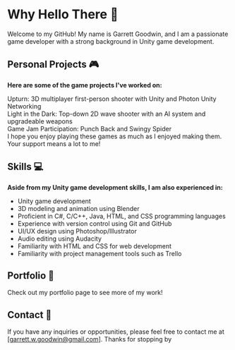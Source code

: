 <!--
**garrettgoodwin/garrettgoodwin** is a ✨ _special_ ✨ repository because its `README.md` (this file) appears on your GitHub profile.

Here are some ideas to get you started:

- 🔭 I’m currently working on ...
- 🌱 I’m currently learning ...
- 👯 I’m looking to collaborate on ...
- 🤔 I’m looking for help with ...
- 💬 Ask me about ...
- 📫 How to reach me: ...
- 😄 Pronouns: ...
- ⚡ Fun fact: ...
-->
# Why Hello There 👋

Welcome to my GitHub! My name is Garrett Goodwin, and I am a passionate game developer with a strong background in Unity game development.

## Personal Projects 🎮
**Here are some of the game projects I've worked on:**

Upturn: 3D multiplayer first-person shooter with Unity and Photon Unity Networking  
Light in the Dark: Top-down 2D wave shooter with an AI system and upgradeable weapons  
Game Jam Participation: Punch Back and Swingy Spider  
I hope you enjoy playing these games as much as I enjoyed making them. Your support means a lot to me!

## Skills 💻
**Aside from my Unity game development skills, I am also experienced in:**

* Unity game development  
* 3D modeling and animation using Blender  
* Proficient in C#, C/C++, Java, HTML, and CSS programming languages  
* Experience with version control using Git and GitHub  
* UI/UX design using Photoshop/Illustrator  
* Audio editing using Audacity  
* Familiarity with HTML and CSS for web development  
* Familiarity with project management tools such as Trello

## Portfolio 📂
Check out my portfolio page to see more of my work!

## Contact 📧
If you have any inquiries or opportunities, please feel free to contact me at [garrett.w.goodwin@gmail.com]. Thanks for stopping by
